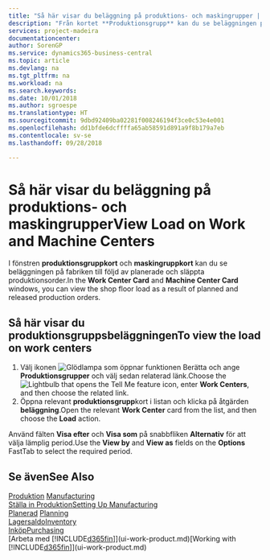 ```yaml
---
title: "Så här visar du beläggning på produktions- och maskingrupper | Microsoft Docs"
description: "Från kortet **Produktionsgrupp** kan du se beläggningen på produktionsgrupper till följd av utsläppta produktionsorder."
services: project-madeira
documentationcenter: 
author: SorenGP
ms.service: dynamics365-business-central
ms.topic: article
ms.devlang: na
ms.tgt_pltfrm: na
ms.workload: na
ms.search.keywords: 
ms.date: 10/01/2018
ms.author: sgroespe
ms.translationtype: HT
ms.sourcegitcommit: 9dbd92409ba02281f008246194f3ce0c53e4e001
ms.openlocfilehash: dd1bfde6dcffffa65ab58591d891a9f8b179a7eb
ms.contentlocale: sv-se
ms.lasthandoff: 09/28/2018

---
```

# <a name="view-load-on-work-and-machine-centers"></a><span data-ttu-id="0cacf-103">Så här visar du beläggning på produktions- och maskingrupper</span><span class="sxs-lookup"><span data-stu-id="0cacf-103">View Load on Work and Machine Centers</span></span>
<span data-ttu-id="0cacf-104">I fönstren **produktionsgruppkort** och **maskingruppkort** kan du se beläggningen på fabriken till följd av planerade och släppta produktionsorder.</span><span class="sxs-lookup"><span data-stu-id="0cacf-104">In the **Work Center Card** and **Machine Center Card** windows, you can view the shop floor load as a result of planned and released production orders.</span></span>    

## <a name="to-view-the-load-on-work-centers"></a><span data-ttu-id="0cacf-105">Så här visar du produktionsgruppsbeläggningen</span><span class="sxs-lookup"><span data-stu-id="0cacf-105">To view the load on work centers</span></span>  
1.  <span data-ttu-id="0cacf-106">Välj ikonen ![Glödlampa som öppnar funktionen Berätta](media/ui-search/search_small.png "Berätta vad du vill göra") och ange **Produktionsgrupper** och välj sedan relaterad länk.</span><span class="sxs-lookup"><span data-stu-id="0cacf-106">Choose the ![Lightbulb that opens the Tell Me feature](media/ui-search/search_small.png "Tell me what you want to do") icon, enter **Work Centers**, and then choose the related link.</span></span>  
2.  <span data-ttu-id="0cacf-107">Öppna relevant **produktionsgrupp**kort i listan och klicka på åtgärden **beläggning**.</span><span class="sxs-lookup"><span data-stu-id="0cacf-107">Open the relevant **Work Center** card from the list, and then choose the **Load** action.</span></span>  

<span data-ttu-id="0cacf-108">Använd fälten **Visa efter** och **Visa som** på snabbfliken **Alternativ** för att välja lämplig period.</span><span class="sxs-lookup"><span data-stu-id="0cacf-108">Use the **View by** and **View as** fields on the **Options** FastTab to select the required period.</span></span>  

## <a name="see-also"></a><span data-ttu-id="0cacf-109">Se även</span><span class="sxs-lookup"><span data-stu-id="0cacf-109">See Also</span></span>  
<span data-ttu-id="0cacf-110">[Produktion](production-manage-manufacturing.md)  </span><span class="sxs-lookup"><span data-stu-id="0cacf-110">[Manufacturing](production-manage-manufacturing.md)  </span></span>  
[<span data-ttu-id="0cacf-111">Ställa in Produktion</span><span class="sxs-lookup"><span data-stu-id="0cacf-111">Setting Up Manufacturing</span></span>](production-configure-production-processes.md)  
<span data-ttu-id="0cacf-112">[Planerad](production-planning.md)    </span><span class="sxs-lookup"><span data-stu-id="0cacf-112">[Planning](production-planning.md)    </span></span>  
[<span data-ttu-id="0cacf-113">Lagersaldo</span><span class="sxs-lookup"><span data-stu-id="0cacf-113">Inventory</span></span>](inventory-manage-inventory.md)  
[<span data-ttu-id="0cacf-114">Inköp</span><span class="sxs-lookup"><span data-stu-id="0cacf-114">Purchasing</span></span>](purchasing-manage-purchasing.md)  
<span data-ttu-id="0cacf-115">[Arbeta med [!INCLUDE[d365fin](includes/d365fin_md.md)]](ui-work-product.md)</span><span class="sxs-lookup"><span data-stu-id="0cacf-115">[Working with [!INCLUDE[d365fin](includes/d365fin_md.md)]](ui-work-product.md)</span></span>

